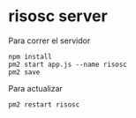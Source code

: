 # risosc server

Para correr el servidor

```
npm install
pm2 start app.js --name risosc
pm2 save
```

Para actualizar

``
pm2 restart risosc
``